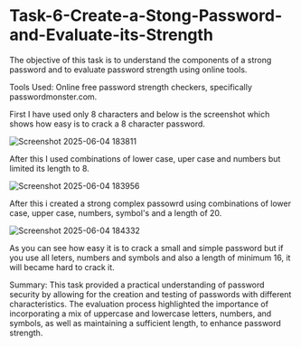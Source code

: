 # Task-6-Create-a-Stong-Password-and-Evaluate-its-Strength

The objective of this task is to understand the components of a strong password and to evaluate password strength using online tools.

Tools Used: Online free password strength checkers, specifically passwordmonster.com.

First I have used only 8 characters and below is the screenshot which shows how easy is to crack a 8 character password.

![Screenshot 2025-06-04 183811](https://github.com/user-attachments/assets/a1ae0957-79b1-4cc7-b23c-e65cda1eebeb)

After this I used combinations of lower case, uper case and numbers but limited its length to 8.

![Screenshot 2025-06-04 183956](https://github.com/user-attachments/assets/0a19ae7a-50e9-4bc9-ae62-eb027ab51ffe)

After this i created a strong complex passowrd using combinations of lower case, upper case, numbers, symbol's and a length of 20.

![Screenshot 2025-06-04 184332](https://github.com/user-attachments/assets/0ab635a4-be07-40a9-8b33-b207a7f77ed1)

As you can see how easy it is to crack a small and simple password but if you use all leters, numbers and symbols and also a length of minimum 16, it will became hard to crack it.

Summary: This task provided a practical understanding of password security by allowing for the creation and testing of passwords with different characteristics. The evaluation process highlighted the importance of incorporating a mix of uppercase and lowercase letters, numbers, and symbols, as well as maintaining a sufficient length, to enhance password strength.
